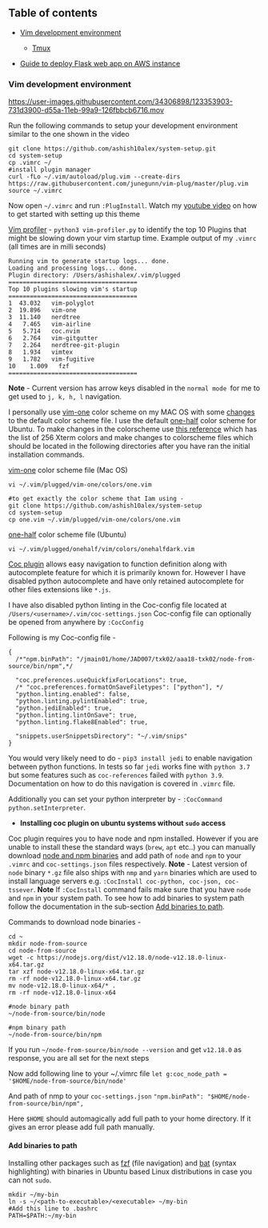 ## Table of contents
* [Vim development environment](#header-1)
    - [Tmux](https://github.com/ashish10alex/system-setup/blob/main/tmux.md)

* [Guide to deploy Flask web app on AWS instance](https://github.com/ashish10alex/system-setup/blob/main/Ubuntu-aws.md)

<h3 id="header-1">Vim development environment</h3> 

https://user-images.githubusercontent.com/34306898/123353903-731d3900-d55a-11eb-99a9-126fbbcb6716.mov

Run the following commands to setup your development environment similar to the
one shown in the video
```
git clone https://github.com/ashish10alex/system-setup.git
cd system-setup
cp .vimrc ~/
#install plugin manager 
curl -fLo ~/.vim/autoload/plug.vim --create-dirs  https://raw.githubusercontent.com/junegunn/vim-plug/master/plug.vim
source ~/.vimrc
```
Now open `~/.vimrc` and run `:PlugInstall`. Watch my [youtube video](https://www.youtube.com/watch?v=Cs4MBcEUrMk) on how to get started with setting up this theme

[Vim profiler](https://github.com/bchretien/vim-profiler) -  `python3 vim-profiler.py` to identify the top 10 Plugins that might be slowing down your vim
startup time. Example output of my `.vimrc` (all times are in milli seconds) 

```
Running vim to generate startup logs... done.
Loading and processing logs... done.
Plugin directory: /Users/ashishalex/.vim/plugged
====================================
Top 10 plugins slowing vim's startup
====================================
1  43.032   vim-polyglot
2  19.896   vim-one
3  11.140   nerdtree
4   7.465   vim-airline
5   5.714   coc.nvim
6   2.764   vim-gitgutter
7   2.264   nerdtree-git-plugin
8   1.934   vimtex
9   1.782   vim-fugitive
10    1.009   fzf
====================================
```

<b>Note</b> - Current version has arrow keys disabled in the `normal mode `for me to get used to `j, k, h, l` navigation. 

I personally use [vim-one](https://github.com/rakr/vim-one) color scheme on my MAC OS with some [changes](https://github.com/ashish10alex/system-setup/blob/main/one.vim) to the default color scheme file. I use the default [one-half](https://github.com/sonph/onehalf) color scheme for Ubuntu. To make changes in the colorscheme use [this reference](https://jonasjacek.github.io/colors/) which has the list of 256 Xterm colors and make changes to colorscheme files which should be located in the following directories after you have ran the initial installation commands.



[vim-one](https://github.com/rakr/vim-one) color scheme file (Mac OS)
```
vi ~/.vim/plugged/vim-one/colors/one.vim

#to get exactly the color scheme that Iam using -
git clone https://github.com/ashish10alex/system-setup
cd system-setup
cp one.vim ~/.vim/plugged/vim-one/colors/one.vim
```
[one-half](https://github.com/sonph/onehalf) color scheme file (Ubuntu)
```
vi ~/.vim/plugged/onehalf/vim/colors/onehalfdark.vim
```



[Coc plugin](https://github.com/neoclide/coc.nvim) allows easy navigation to function definition along with autocomplete feature for which it is primarily known for. However I have disabled python autocomplete and have only retained autocomplete for other files extensions like `*.js`.

I have also disabled python linting in the Coc-config file located at `/Users/<username>/.vim/coc-settings.json`
Coc-config file can optionally be opened from anywhere by `:CocConfig`

Following is my Coc-config file - 
```
{
  /*"npm.binPath": "/jmain01/home/JAD007/txk02/aaa18-txk02/node-from-source/bin/npm",*/

  "coc.preferences.useQuickfixForLocations": true, 
  /* "coc.preferences.formatOnSaveFiletypes": ["python"], */
  "python.linting.enabled": false,
  "python.linting.pylintEnabled": true,
  "python.jediEnabled": true,
  "python.linting.lintOnSave": true,
  "python.linting.flake8Enabled": true,

  "snippets.userSnippetsDirectory": "~/.vim/snips"
}
```
You would very likely need to do - `pip3 install jedi` to enable navigation between python functions. In tests so far `jedi` works fine with `python 3.7` but some features such as `coc-references` failed with `python 3.9`. Documentation on how to do this navigation is covered in `.vimrc` file.

Additionally you can set your python interpreter by - `:CocCommand python.setInterpreter`.

* <b> Installing coc plugin on ubuntu systems without `sudo` access </b>

Coc plugin requires you to have node and npm installed. However if you are unable to install these the standard ways (`brew`, `apt` etc..) you can manually download [node and npm binaries](https://nodejs.org/dist/) and add path of `node` and `npm` to your `.vimrc` and `coc-settings.json` files respectively. <b>Note</b> - Latest version of `node` binary `*.gz` file also ships with `nmp` and `yarn` binaries which are used to install language servers e.g. `:CocInstall coc-python, coc-json, coc-tssever`. <b>Note</b> If `:CocInstall` command fails make sure that you have `node` and `npm` in your system path. To see how to add binaries to system path follow the documentation in the sub-section [Add binaries to path](#Add-binaries-to-path).

Commands to download node binaries -  
```
cd ~
mkdir node-from-source
cd node-from-source
wget -c https://nodejs.org/dist/v12.18.0/node-v12.18.0-linux-x64.tar.gz
tar xzf node-v12.18.0-linux-x64.tar.gz
rm -rf node-v12.18.0-linux-x64.tar.gz
mv node-v12.18.0-linux-x64/* .
rm -rf node-v12.18.0-linux-x64

#node binary path
~/node-from-source/bin/node

#npm binary path
~/node-from-source/bin/npm
```
If you run `~/node-from-source/bin/node --version` and get `v12.18.0` as response, you are all set for the next steps

Now add following line to your ~/.vimrc file
`let g:coc_node_path = '$HOME/node-from-source/bin/node'`

And path of nmp to your `coc-settings.json`
`"npm.binPath": "$HOME/node-from-source/bin/npm",`

Here `$HOME` should automagically add full path to your home directory. If it gives an error please add full path manually. 

<h4 id="Add-binaries-to-path">Add binaries to path</h4> 

Installing other packages such as [fzf](https://github.com/junegunn/fzf) (file navigation) and [bat](https://github.com/sharkdp/bat) (syntax highlighting) with binaries in  Ubuntu based Linux distributions in case you can not `sudo`.

```
mkdir ~/my-bin
ln -s ~/<path-to-executable>/<executable> ~/my-bin
#Add this line to .bashrc
PATH=$PATH:~/my-bin
```
